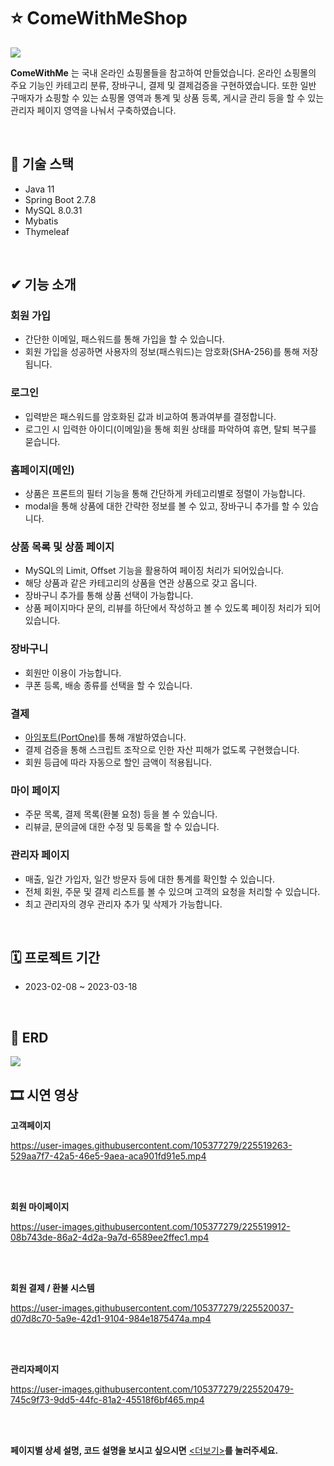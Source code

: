 # ⭐ ComeWithMeShop
<image src="https://user-images.githubusercontent.com/105377279/225466085-7df17ae2-8476-4448-a60b-fd5accfc7ea9.png" > 

**ComeWithMe** 는 국내 온라인 쇼핑몰들을 참고하여 만들었습니다. 온라인 쇼핑몰의 주요 기능인 카테고리 분류, 장바구니, 결제 및 결제검증을 구현하였습니다. 또한 일반 구매자가 쇼핑할 수 있는 쇼핑몰 영역과 통계 및 상품 등록, 게시글 관리 등을 할 수 있는 관리자 페이지 영역을 나눠서 구축하였습니다.
 
<br>

## 📌 기술 스택
- Java 11
- Spring Boot 2.7.8
- MySQL 8.0.31
- Mybatis
- Thymeleaf

<br>

## ✔ 기능 소개

### 회원 가입
- 간단한 이메일, 패스워드를 통해 가입을 할 수 있습니다.
- 회원 가입을 성공하면 사용자의 정보(패스워드)는 암호화(SHA-256)를 통해 저장됩니다.
### 로그인
- 입력받은 패스워드를 암호화된 값과 비교하여 통과여부를 결정합니다.
- 로그인 시 입력한 아이디(이메일)을 통해 회원 상태를 파악하여 휴면, 탈퇴 복구를 묻습니다.
### 홈페이지(메인)
- 상품은 프론트의 필터 기능을 통해 간단하게 카테고리별로 정렬이 가능합니다.
- modal을 통해 상품에 대한 간략한 정보를 볼 수 있고, 장바구니 추가를 할 수 있습니다.
### 상품 목록 및 상품 페이지
- MySQL의 Limit, Offset 기능을 활용하여 페이징 처리가 되어있습니다.
- 해당 상품과 같은 카테고리의 상품을 연관 상품으로 갖고 옵니다.
- 장바구니 추가를 통해 상품 선택이 가능합니다.
- 상품 페이지마다 문의, 리뷰를 하단에서 작성하고 볼 수 있도록 페이징 처리가 되어있습니다.
### 장바구니
- 회원만 이용이 가능합니다.
- 쿠폰 등록, 배송 종류를 선택을 할 수 있습니다.
### 결제
- [아임포트(PortOne)](https://portone.io/korea/ko?utm_source=google&utm_medium=google_sa&utm_campaign=pf_conversion_2302_kr&utm_content=homepage&gclid=Cj0KCQjw2cWgBhDYARIsALggUhrTE5mMpXxNeGt3uHvFrnmdOo4cOCM8sXIrV4pFpwXnVXhzUIMvxyEaAr-aEALw_wcB)를 통해 개발하였습니다.
- 결제 검증을 통해 스크립트 조작으로 인한 자산 피해가 없도록 구현했습니다.
- 회원 등급에 따라 자동으로 할인 금액이 적용됩니다.
### 마이 페이지
- 주문 목록, 결제 목록(환불 요청) 등을 볼 수 있습니다.
- 리뷰글, 문의글에 대한 수정 및 등록을 할 수 있습니다.
### 관리자 페이지
- 매출, 일간 가입자, 일간 방문자 등에 대한 통계를 확인할 수 있습니다.
- 전체 회원, 주문 및 결제 리스트를 볼 수 있으며 고객의 요청을 처리할 수 있습니다.
- 최고 관리자의 경우 관리자 추가 및 삭제가 가능합니다.

<br>

## 🗓 프로젝트 기간
- 2023-02-08 ~ 2023-03-18

<br>  
  
## 📝 ERD
<image src="https://user-images.githubusercontent.com/105377279/225488767-afb59739-3b63-41e5-b49f-20ffbfcb8774.png" > 

## 🎞 시연 영상

  **고객페이지**


https://user-images.githubusercontent.com/105377279/225519263-529aa7f7-42a5-46e5-9aea-aca901fd91e5.mp4


  
  <br>
  <br>

  **회원 마이페이지**
  

https://user-images.githubusercontent.com/105377279/225519912-08b743de-86a2-4d2a-9a7d-6589ee2ffec1.mp4


  <br>
  <br>
  
  **회원 결제 / 환불 시스템**
  

https://user-images.githubusercontent.com/105377279/225520037-d07d8c70-5a9e-42d1-9104-984e1875474a.mp4



  <br>
  <br>

  **관리자페이지**


https://user-images.githubusercontent.com/105377279/225520479-745c9f73-9dd5-44fc-81a2-45518f6bf465.mp4


  
  
  <br>
  <br>

 
**페이지별 상세 설명, 코드 설명을 보시고 싶으시면** [<더보기>](https://fluttering-relish-3bc.notion.site/Come-With-Me-251d0633bc584df1aa4214732a4f00c5)**를 눌러주세요.**

 <br>
 
